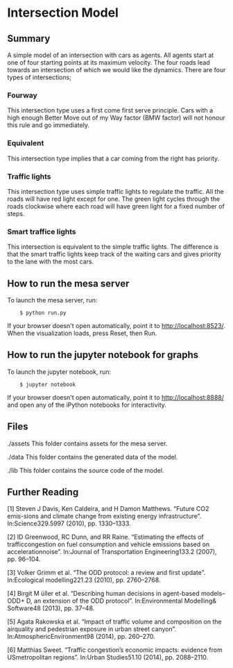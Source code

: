 # Intersection Model

## Summary

A simple model of an intersection with cars as agents. All agents start at one of four starting points at its maximum velocity. The four roads lead towards an intersection of which we would like the dynamics. There are four types of intersections; 

### Fourway
This intersection type uses a first come first serve principle. Cars with a high enough Better Move out of my Way factor (BMW factor) will not honour this rule and go immediately.

### Equivalent
This intersection type implies that a car coming from the right has priority. 

### Traffic lights
This intersection type uses simple traffic lights to regulate the traffic. All the roads will have red light except for one. The green light cycles through the roads clockwise where each road will have green light for a fixed number of steps.

### Smart traffice lights
This intersection is equivalent to the simple traffic lights. The difference is that the smart traffic lights keep track of the waiting cars and gives priority to the lane with the most cars.

## How to run the mesa server

To launch the mesa server, run:

```
    $ python run.py
```

If your browser doesn't open automatically, point it to [http://localhost:8523/](http://localhost:8523/). When the visualization loads, press Reset, then Run.

## How to run the jupyter notebook for graphs

To launch the jupyter notebook, run:

```
    $ jupyter notebook
```

If your browser doesn't open automatically, point it to [http://localhost:8888/](http://localhost:8888/) and open any of the iPython notebooks for interactivity. 

## Files
./assets
This folder contains assets for the mesa server.

./data
This folder contains the generated data of the model.

./lib
This folder contains the source code of the model.

## Further Reading

[1] Steven J Davis, Ken Caldeira, and H Damon Matthews. “Future CO2 emis-sions and climate change from existing energy infrastructure”. In:Science329.5997 (2010), pp. 1330–1333.

[2] ID Greenwood, RC Dunn, and RR Raine. “Estimating the effects of trafficcongestion on fuel consumption and vehicle emissions based on accelerationnoise”. In:Journal of Transportation Engineering133.2 (2007), pp. 96–104.

[3] Volker Grimm et al. “The ODD protocol: a review and first update”. In:Ecological modelling221.23 (2010), pp. 2760–2768.

[4] Birgit M ̈uller et al. “Describing human decisions in agent-based models–ODD+ D, an extension of the ODD protocol”. In:Environmental Modelling& Software48 (2013), pp. 37–48.

[5] Agata Rakowska et al. “Impact of traffic volume and composition on the airquality and pedestrian exposure in urban street canyon”. In:AtmosphericEnvironment98 (2014), pp. 260–270.

[6] Matthias Sweet. “Traffic congestion’s economic impacts: evidence from USmetropolitan regions”. In:Urban Studies51.10 (2014), pp. 2088–2110.

